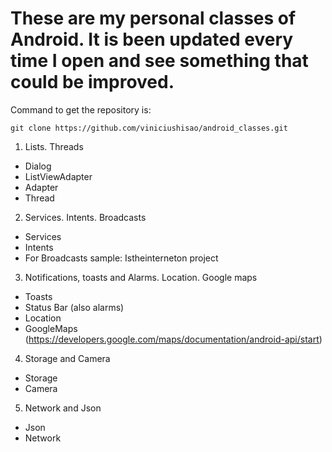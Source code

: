 # These are my personal classes of Android. It is been updated every time I open and see something that could be improved.

Command to get the repository is:
```
git clone https://github.com/viniciushisao/android_classes.git
```
1. Lists. Threads
  * Dialog
  * ListViewAdapter
  * Adapter
  * Thread
2. Services. Intents. Broadcasts
 * Services 
 * Intents
 * For Broadcasts sample: Istheinterneton project
3. Notifications, toasts and Alarms. Location. Google maps
 * Toasts
 * Status Bar (also alarms)
 * Location
 * GoogleMaps (https://developers.google.com/maps/documentation/android-api/start)
4. Storage and Camera
 * Storage
 * Camera  
5. Network and Json
 * Json
 * Network
